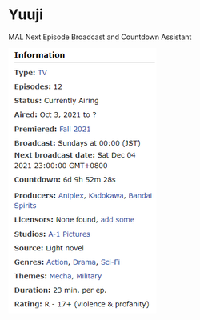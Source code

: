 # Yuuji
 
MAL Next Episode Broadcast and Countdown Assistant

![alt text](https://github.com/kokseen1/Yuuji/raw/main/images/sample.png?raw=true)
